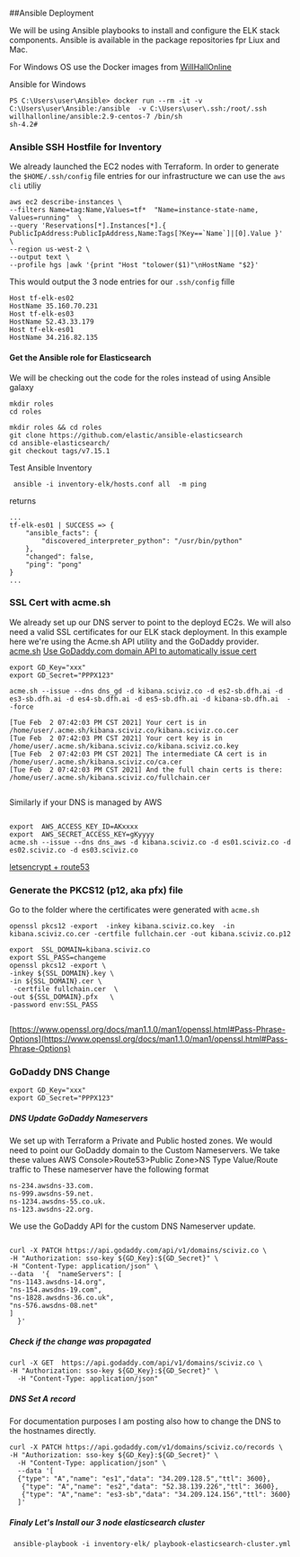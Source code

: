 ##Ansible Deployment 

We will be using Ansible playbooks to install and configure the ELK stack components.
Ansible is available in the package repositories fpr Liux and Mac.

For Windows OS use the Docker images from [WillHallOnline](https://www.willhallonline.co.uk/project/docker/docker-ansible/)

Ansible for Windows
```shell
PS C:\Users\user\Ansible> docker run --rm -it -v C:\Users\user\Ansible:/ansible  -v C:\Users\user\.ssh:/root/.ssh willhallonline/ansible:2.9-centos-7 /bin/sh
sh-4.2# 
```

### Ansible SSH Hostfile for Inventory
We already launched the EC2 nodes with Terraform.
In order to generate the `$HOME/.ssh/config` file entries for our infrastructure we can use the `aws cli` utiliy

```shell
aws ec2 describe-instances \
--filters Name=tag:Name,Values=tf*  "Name=instance-state-name, Values=running"  \
--query 'Reservations[*].Instances[*].{ PublicIpAddress:PublicIpAddress,Name:Tags[?Key==`Name`]|[0].Value }'  \
--region us-west-2 \
--output text \
--profile hgs |awk '{print "Host "tolower($1)"\nHostName "$2}'
```            
This would output the 3 node entries for our `.ssh/config`  fille
```shell
Host tf-elk-es02
HostName 35.160.70.231
Host tf-elk-es03
HostName 52.43.33.179
Host tf-elk-es01
HostName 34.216.82.135
```
#### Get the Ansible role for Elasticsearch 
We will be checking out the code for the roles instead of using Ansible galaxy  

```shell
mkdir roles
cd roles
```



```shell
mkdir roles && cd roles
git clone https://github.com/elastic/ansible-elasticsearch
cd ansible-elasticsearch/
git checkout tags/v7.15.1

```
Test Ansible Inventory 
```shell
 ansible -i inventory-elk/hosts.conf all  -m ping
```
returns 
```shell
...
tf-elk-es01 | SUCCESS => {
    "ansible_facts": {
        "discovered_interpreter_python": "/usr/bin/python"
    },
    "changed": false,
    "ping": "pong"
}
...
```


### SSL Cert with acme.sh
We already set up our DNS server to point to the deployd EC2s. We will also need a valid SSL certificates for our ELK stack deployment.
In this example here we're using the Acme.sh API utility and the GoDaddy provider.
[acme.sh](https://github.com/acmesh-official/acme.sh)
[Use GoDaddy.com domain API to automatically issue cert](https://github.com/acmesh-official/acme.sh/wiki/dnsapi#4-use-godaddycom-domain-api-to-automatically-issue-cert)

```shell
export GD_Key="xxx"
export GD_Secret="PPPX123"
```
```shell
acme.sh --issue --dns dns_gd -d kibana.sciviz.co -d es2-sb.dfh.ai -d es3-sb.dfh.ai -d es4-sb.dfh.ai -d es5-sb.dfh.ai -d kibana-sb.dfh.ai  --force

[Tue Feb  2 07:42:03 PM CST 2021] Your cert is in  /home/user/.acme.sh/kibana.sciviz.co/kibana.sciviz.co.cer 
[Tue Feb  2 07:42:03 PM CST 2021] Your cert key is in  /home/user/.acme.sh/kibana.sciviz.co/kibana.sciviz.co.key 
[Tue Feb  2 07:42:03 PM CST 2021] The intermediate CA cert is in  /home/user/.acme.sh/kibana.sciviz.co/ca.cer 
[Tue Feb  2 07:42:03 PM CST 2021] And the full chain certs is there:  /home/user/.acme.sh/kibana.sciviz.co/fullchain.cer 
 
```
Similarly if your DNS is managed by AWS 
```shell

export  AWS_ACCESS_KEY_ID=AKxxxx
export  AWS_SECRET_ACCESS_KEY=gKyyyy
acme.sh --issue --dns dns_aws -d kibana.sciviz.co -d es01.sciviz.co -d es02.sciviz.co -d es03.sciviz.co
```
[letsencrypt + route53](https://gist.github.com/nelsonenzo/35a95107cee1a57e7ac4178c526b1b00)
### Generate the PKCS12 (p12, aka pfx) file 
Go to the folder where the certificates were generated with `acme.sh`
```shell
openssl pkcs12 -export  -inkey kibana.sciviz.co.key  -in kibana.sciviz.co.cer -certfile fullchain.cer -out kibana.sciviz.co.p12 
```

```shell
export  SSL_DOMAIN=kibana.sciviz.co
export SSL_PASS=changeme
openssl pkcs12 -export \
-inkey ${SSL_DOMAIN}.key \
-in ${SSL_DOMAIN}.cer \
 -certfile fullchain.cer  \
-out ${SSL_DOMAIN}.pfx   \
-password env:SSL_PASS
 
```
[https://www.openssl.org/docs/man1.1.0/man1/openssl.html#Pass-Phrase-Options](https://www.openssl.org/docs/man1.1.0/man1/openssl.html#Pass-Phrase-Options)
            

### GoDaddy DNS Change

```shell
export GD_Key="xxx"
export GD_Secret="PPPX123"
``` 

##### DNS Update GoDaddy Nameservers
We set up with Terraform a Private and Public hosted zones. We would need to point our GoDaddy domain to the Custom Nameservers. We take these values
AWS Console>Route53>Public Zone>NS Type  Value/Route traffic to
These nameserver have the following format
```shell
ns-234.awsdns-33.com.
ns-999.awsdns-59.net.
ns-1234.awsdns-55.co.uk.
ns-123.awsdns-22.org.
```
We use the GoDaddy API for the custom DNS Nameserver update.
```shell

curl -X PATCH https://api.godaddy.com/api/v1/domains/sciviz.co \
-H "Authorization: sso-key ${GD_Key}:${GD_Secret}" \
-H "Content-Type: application/json" \
--data  '{	"nameServers": [
"ns-1143.awsdns-14.org",
"ns-154.awsdns-19.com",
"ns-1828.awsdns-36.co.uk",
"ns-576.awsdns-08.net"
]
  }'
  ```
##### Check if the change was propagated
```shell
curl -X GET  https://api.godaddy.com/api/v1/domains/sciviz.co \
-H "Authorization: sso-key ${GD_Key}:${GD_Secret}" \
  -H "Content-Type: application/json" 
```

##### DNS Set A record

For documentation purposes I am posting also how to change the DNS to the hostnames directly.
```shell
curl -X PATCH https://api.godaddy.com/v1/domains/sciviz.co/records \
-H "Authorization: sso-key ${GD_Key}:${GD_Secret}" \
  -H "Content-Type: application/json" \
  --data '[
  {"type": "A","name": "es1","data": "34.209.128.5","ttl": 3600},
   {"type": "A","name": "es2","data": "52.38.139.226","ttl": 3600},
   {"type": "A","name": "es3-sb","data": "34.209.124.156","ttl": 3600}
  ]'

```


##### Finaly Let's Install our 3 node elasticsearch cluster
```shell
 ansible-playbook -i inventory-elk/ playbook-elasticsearch-cluster.yml
```
 